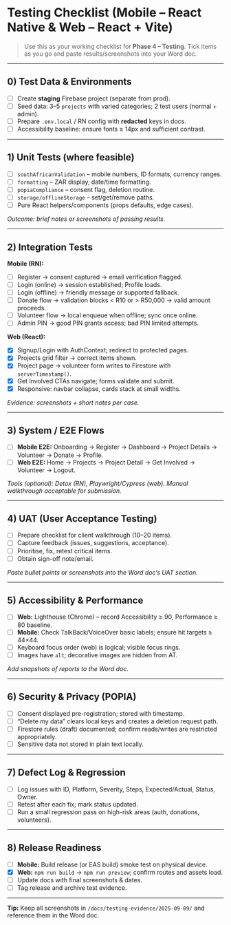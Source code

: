 # Testing Checklist (Mobile – React Native & Web – React + Vite)

> Use this as your working checklist for **Phase 4 – Testing**. Tick items as you go and paste results/screenshots into your Word doc.

---

## 0) Test Data & Environments

- [ ] Create **staging** Firebase project (separate from prod).  
- [ ] Seed data: 3–5 `projects` with varied categories; 2 test users (normal + admin).  
- [ ] Prepare `.env.local` / RN config with **redacted** keys in docs.  
- [ ] Accessibility baseline: ensure fonts ≥ 14px and sufficient contrast.

---

## 1) Unit Tests (where feasible)

- [ ] `southAfricanValidation` – mobile numbers, ID formats, currency ranges.  
- [ ] `formatting` – ZAR display, date/time formatting.  
- [ ] `popiaCompliance` – consent flag, deletion routine.  
- [ ] `storage/offlineStorage` – set/get/remove paths.  
- [ ] Pure React helpers/components (props defaults, edge cases).

_Outcome: brief notes or screenshots of passing results._

---

## 2) Integration Tests

**Mobile (RN):**
- [ ] Register → consent captured → email verification flagged.  
- [ ] Login (online) → session established; Profile loads.  
- [ ] Login (offline) → friendly message or supported fallback.  
- [ ] Donate flow → validation blocks < R10 or > R50,000 → valid amount proceeds.  
- [ ] Volunteer flow → local enqueue when offline; sync once online.  
- [ ] Admin PIN → good PIN grants access; bad PIN limited attempts.

**Web (React):**
- [x] Signup/Login with AuthContext; redirect to protected pages.  
- [x] Projects grid filter → correct items shown.  
- [x] Project page → volunteer form writes to Firestore with `serverTimestamp()`.  
- [x] Get Involved CTAs navigate; forms validate and submit.  
- [x] Responsive: navbar collapse, cards stack at small widths.

_Evidence: screenshots + short notes per case._

---

## 3) System / E2E Flows

- [ ] **Mobile E2E:** Onboarding → Register → Dashboard → Project Details → Volunteer → Donate → Profile.  
- [ ] **Web E2E:** Home → Projects → Project Detail → Get Involved → Volunteer → Logout.

_Tools (optional): Detox (RN), Playwright/Cypress (web). Manual walkthrough acceptable for submission._

---

## 4) UAT (User Acceptance Testing)

- [ ] Prepare checklist for client walkthrough (10–20 items).  
- [ ] Capture feedback (issues, suggestions, acceptance).  
- [ ] Prioritise, fix, retest critical items.  
- [ ] Obtain sign-off note/email.

_Paste bullet points or screenshots into the Word doc’s UAT section._

---

## 5) Accessibility & Performance

- [ ] **Web:** Lighthouse (Chrome) – record Accessibility ≥ 90, Performance ≥ 80 baseline.  
- [ ] **Mobile:** Check TalkBack/VoiceOver basic labels; ensure hit targets ≥ 44×44.  
- [ ] Keyboard focus order (web) is logical; visible focus rings.  
- [ ] Images have `alt`; decorative images are hidden from AT.

_Add snapshots of reports to the Word doc._

---

## 6) Security & Privacy (POPIA)

- [ ] Consent displayed pre-registration; stored with timestamp.  
- [ ] “Delete my data” clears local keys and creates a deletion request path.  
- [ ] Firestore rules (draft) documented; confirm reads/writes are restricted appropriately.  
- [ ] Sensitive data not stored in plain text locally.

---

## 7) Defect Log & Regression

- [ ] Log issues with ID, Platform, Severity, Steps, Expected/Actual, Status, Owner.  
- [ ] Retest after each fix; mark status updated.  
- [ ] Run a small regression pass on high-risk areas (auth, donations, volunteers).

---

## 8) Release Readiness

- [ ] **Mobile:** Build release (or EAS build) smoke test on physical device.  
- [x] **Web:** `npm run build` → `npm run preview`; confirm routes and assets load.  
- [ ] Update docs with final screenshots & dates.  
- [ ] Tag release and archive test evidence.

---

**Tip:** Keep all screenshots in `/docs/testing-evidence/2025-09-09/` and reference them in the Word doc.
